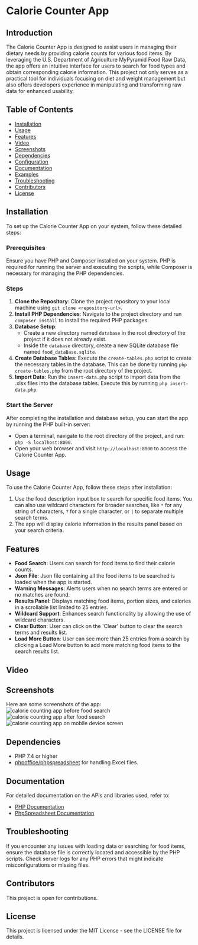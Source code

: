 # Calorie Counter App

## Introduction

The Calorie Counter App is designed to assist users in managing their dietary needs by providing calorie counts for various food items. By leveraging the U.S. Department of Agriculture MyPyramid Food Raw Data, the app offers an intuitive interface for users to search for food types and obtain corresponding calorie information. This project not only serves as a practical tool for individuals focusing on diet and weight management but also offers developers experience in manipulating and transforming raw data for enhanced usability.

## Table of Contents

- [Installation](#installation)
- [Usage](#usage)
- [Features](#features)
- [Video](#video)
- [Screenshots](#screenshots)
- [Dependencies](#dependencies)
- [Configuration](#configuration)
- [Documentation](#documentation)
- [Examples](#examples)
- [Troubleshooting](#troubleshooting)
- [Contributors](#contributors)
- [License](#license)

## Installation

To set up the Calorie Counter App on your system, follow these detailed steps:

### Prerequisites

Ensure you have PHP and Composer installed on your system. PHP is required for running the server and executing the scripts, while Composer is necessary for managing the PHP dependencies.

### Steps

1. **Clone the Repository**: Clone the project repository to your local machine using `git clone <repository-url>`.
2. **Install PHP Dependencies**: Navigate to the project directory and run `composer install` to install the required PHP packages.
3. **Database Setup**:
   - Create a new directory named `database` in the root directory of the project if it does not already exist.
   - Inside the `database` directory, create a new SQLite database file named `food_dataBase.sqlite`. 
4. **Create Database Tables**: Execute the `create-tables.php` script to create the necessary tables in the database. This can be done by running `php create-tables.php` from the root directory of the project.
5. **Import Data**: Run the `insert-data.php` script to import data from the .xlsx files into the database tables. Execute this by running `php insert-data.php`.

### Start the Server

After completing the installation and database setup, you can start the app by running the PHP built-in server:

- Open a terminal, navigate to the root directory of the project, and run: `php -S localhost:8000`.
- Open your web browser and visit `http://localhost:8000` to access the Calorie Counter App.


## Usage

To use the Calorie Counter App, follow these steps after installation:

1. Use the food description input box to search for specific food items. You can also use wildcard characters for broader searches, like `*` for any string of characters, `?` for a single character, or `|` to separate multiple search terms.
2. The app will display calorie information in the results panel based on your search criteria.



## Features

- **Food Search**: Users can search for food items to find their calorie counts.
- **Json File**: Json file containing all the food items to be searched is loaded when the app is started.
- **Warning Messages**: Alerts users when no search terms are entered or no matches are found.
- **Results Panel**: Displays matching food items, portion sizes, and calories in a scrollable list limited to 25 entries.
- **Wildcard Support**: Enhances search functionality by allowing the use of wildcard characters.
- **Clear Button**: User can click on the 'Clear' button to clear the search terms and results list.
- **Load More Button**: User can see more than 25 entries from a search by clicking a Load More button to add more matching food items to the search results list.


## Video


## Screenshots

Here are some screenshots of the app:
![calorie counting app before food search](https://i.imgur.com/5tj89BS.png)
![calorie counting app after food search](https://i.imgur.com/h3f5I6X.png)
![calorie counting app on mobile device screen](https://i.imgur.com/Trdxcu4.png)



## Dependencies

- PHP 7.4 or higher
- [phpoffice/phpspreadsheet](https://packagist.org/packages/phpoffice/phpspreadsheet) for handling Excel files.


## Documentation

For detailed documentation on the APIs and libraries used, refer to:

- [PHP Documentation](https://www.php.net/docs.php)
- [PhpSpreadsheet Documentation](https://phpspreadsheet.readthedocs.io/en/latest/)


## Troubleshooting

If you encounter any issues with loading data or searching for food items, ensure the database file is correctly located and accessible by the PHP scripts. Check server logs for any PHP errors that might indicate misconfigurations or missing files.

## Contributors

This project is open for contributions.

## License

This project is licensed under the MIT License - see the LICENSE file for details.

